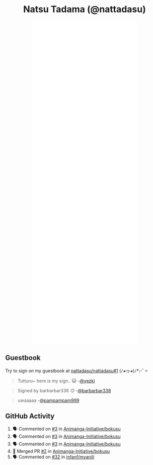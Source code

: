 <div align="center">

# Natsu Tadama (@nattadasu)

![Github Metrics](github-metrics.svg)
</div>

## Guestbook

Try to sign on my guestbook at [nattadasu/nattadasu#1](https://github.com/nattadasu/nattadasu/issues/1) (ﾉ◕ヮ◕)ﾉ\*:･ﾟ✧

<!--START:guestbook-->
> Tutturu~  here is my sign.. :smiley_cat: 
> -[@yezki](https://github.com/yezki)

> Signed by barbarbar338 :D
> -[@barbarbar338](https://github.com/barbarbar338)

> uwaaaaa
> -[@pampampam999](https://github.com/pampampam999)
<!--END:guestbook-->

## GitHub Activity
<!--START_SECTION:activity-->
1. 🗣 Commented on [#3](https://github.com/Animanga-Initiative/bokusu/issues/3#issuecomment-1951984185) in [Animanga-Initiative/bokusu](https://github.com/Animanga-Initiative/bokusu)
2. 🗣 Commented on [#3](https://github.com/Animanga-Initiative/bokusu/issues/3#issuecomment-1951980629) in [Animanga-Initiative/bokusu](https://github.com/Animanga-Initiative/bokusu)
3. 🗣 Commented on [#3](https://github.com/Animanga-Initiative/bokusu/issues/3#issuecomment-1951955259) in [Animanga-Initiative/bokusu](https://github.com/Animanga-Initiative/bokusu)
4. 🎉 Merged PR [#2](https://github.com/Animanga-Initiative/bokusu/pull/2) in [Animanga-Initiative/bokusu](https://github.com/Animanga-Initiative/bokusu)
5. 🗣 Commented on [#32](https://github.com/infanf/myanili/issues/32#issuecomment-1928660716) in [infanf/myanili](https://github.com/infanf/myanili)
<!--END_SECTION:activity-->
